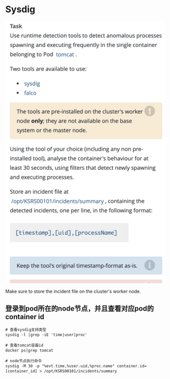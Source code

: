 # Sysdig

![14](../images/14.png)

Make sure to store the incident file on the cluster's worker node.


## 登录到pod所在的node节点，并且查看对应pod的container id

```shell
# 查看sysdig支持类型
sysdig -l |grep -iE 'time|user|proc'

# 查看tomcat容器id
docker ps|grep tomcat

# node节点执行命令
sysdig -M 30 -p "%evt.time,%user.uid,%proc.name" container.id=[container_id] > /opt/KSRS00101/incidents/summary
```